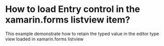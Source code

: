 # How to load Entry control in the xamarin.forms listview item?
This example demonstrate how to retain the typed value in the editor type view loaded in xamarin.forms listview
